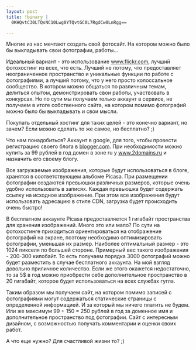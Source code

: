 ```yaml
--- 
layout: post
title: !binary |
  0KHQvtC30LTQsNC10Lwg0YTQvtGC0L7RgdCw0LnRgg==

---
```

Многие из нас мечтают создать свой фотосайт. На котором можно было бы выкладывать свои фотографии, работы...

Идеальный вариант - это использование <a href="http://www.flickr.com/">www.flickr.com</a>, лучший фотохостинг из всех, что есть. Лучший не потому, что предоставляет неограниченное пространство и уникальные функции по работе с фотографиями, а лучший потому, что у него просто колоссальное сообщество. В котором можно общаться по различным темам, делиться опытом, демонстрировать свои работы, участвовать в конкурсах. Но по сути мы получаем только аккаунт в сервисе, не получаем в итоге собственного сайта, на котором помимо фотографий можно было бы выкладывать и свои мысли.

Покупать отдельный хостинг для таких целей - это конечно вариант, но зачем? Если можно сделать то же самое, но бесплатно? ;)

<!--more-->Что нам понадобиться? Аккаунт в google, для того, чтобы провести регистрацию своего блога в <a href="http://blogger.com">blogger.com</a>. При необходимости можно купить за 99 рублей в год домен в зоне ru у <a href="http://www.2domains.ru/">www.2domains.ru</a> и назначить его своему блогу.

Все загружаемые изображения, которые будут использоваться в блоге, хранятся в соответствующем альбоме Picasa. При размещении фотографии создаются превьюшки различных размеров, которые очень удобно использовать в записях. Каждая превьюшка будет содержать ссылку на исходное изображение. При этом все изображения будут использовать адресацию в стиле CDN, загрузка будет происходить очень быстро!

В бесплатном аккаунте Picasa предоставляется 1 гигабайт пространства для хранения изображений. Много это или мало? По сути на фотохостинге приходиться ориентироваться на отображение фотографий на экране, поэтому необходимо оптимизировать фотографии, уменьшая их размер. Наиболее оптимальный размер - это 1024 пикселя по большей стороне. Примерный вес такого изображения - 200-300 килобайт. То есть получаем порядка 3000 фотографий можно будет разместить в случае бесплатного аккаунта. На мой взгляд довольно приличное количество. Если же этого окажется недостаточно, то за 5$ в год можно приобрести себе дополнительное пространство в 20 гигабайт, которое будет использоваться на всех службах гугла.

Таким образом мы получаем сайт, на котором помимо записей с фотографиями могут содержаться статические страницы с определенной информацией. И за который мы ничего платить не будем. Или же максимум 99 + 150 = 250 рублей в год за доменное имя и дополнительное пространство под фотографии. Сайт с интересным дизайном, с возможностью получать комментарии и оценки своих работ.

А что еще нужно? Для счастливой жизни то? ;)
